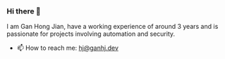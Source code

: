 ### Hi there 👋

I am Gan Hong Jian, have a working experience of around 3 years and is passionate for projects involving automation and security.
- 📫 How to reach me: hj@ganhj.dev

<!--
**ganhj99/ganhj99** is a ✨ _special_ ✨ repository because its `README.md` (this file) appears on your GitHub profile.

Here are some ideas to get you started:

- 🔭 I’m currently working on ...
- 🌱 I’m currently learning ...
- 👯 I’m looking to collaborate on ...
- 🤔 I’m looking for help with ...
- 💬 Ask me about ...
- 📫 How to reach me: ...
- 😄 Pronouns: ...
- ⚡ Fun fact: ...
-->

